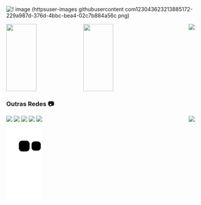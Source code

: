 <div>
 
![! image (httpsuser-images githubusercontent com123043623213885172-229a987d-376d-4bbc-bea4-02c7b884a56c png)](https://user-images.githubusercontent.com/123043623/213887611-7515e96f-d400-45d0-ac36-d277b655b843.png)
</div>



<div>
<img width="40%" height="180em" align="center" src="https://github-readme-stats.vercel.app/api?username=vicadf&show_icons=true&theme=dracula"/>
<img width="40%" height="180em" align="center" src="https://github-readme-stats.vercel.app/api/top-langs/?username=vicadf&layout=compact&langs_count=16&theme=dracula"/>
<img align=right height="180em" src="https://cdn.discordapp.com/attachments/734864868716576848/1066563210259464273/preview.gif"
</div>

 
 
 ### Outras Redes 📷
<div> 
<a href="https://www.instagram.com/victoradf_" target="_blank"><img src="https://img.shields.io/badge/-Instagram-%23E4405F?style=for-the-badge&logo=instagram&logoColor=white" target="_blank"></a>
<a href="https://discord.gg/TZjNYyT" target="_blank"><img src="https://img.shields.io/badge/Discord-7289DA?style=for-the-badge&logo=discord&logoColor=white" target="_blank"></a>
<a href="https://www.linkedin.com/in/victor-alves-953234257" target="_blank"><img src="https://img.shields.io/badge/-LinkedIn-%230077B5?style=for-the-badge&logo=linkedin&logoColor=white" target="_blank"></a> 
<a href="https://www.tiktok.com/@pruadf" target="_blank"><img src="https://img.shields.io/badge/TikTok-000000?style=for-the-badge&logo=tiktok&logoColor=white" target="_blank"></a>
<a href="twitch.tv/victoradf" target="_blank"><img src="	https://img.shields.io/badge/Twitch-9146FF?style=for-the-badge&logo=twitch&logoColor=white" target="_blank">
<img align="right" src="!(https://user-images.githubusercontent.com/123043623/213892675-dac26531-4c11-4bfd-b1b0-cb0f5320e4bf.gif)/>
</div>
                        
<div align="center">

  ![Snake animation](https://github.com/vicadf/vicadf/blob/output/github-contribution-grid-snake.svg)
  
</div>
